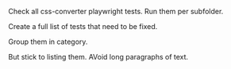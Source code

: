 Check all css-converter playwright tests.
Run them per subfolder.

Create a full list of tests that need to be fixed.

Group them in category.

But stick to listing them. AVoid long paragraphs of text.
